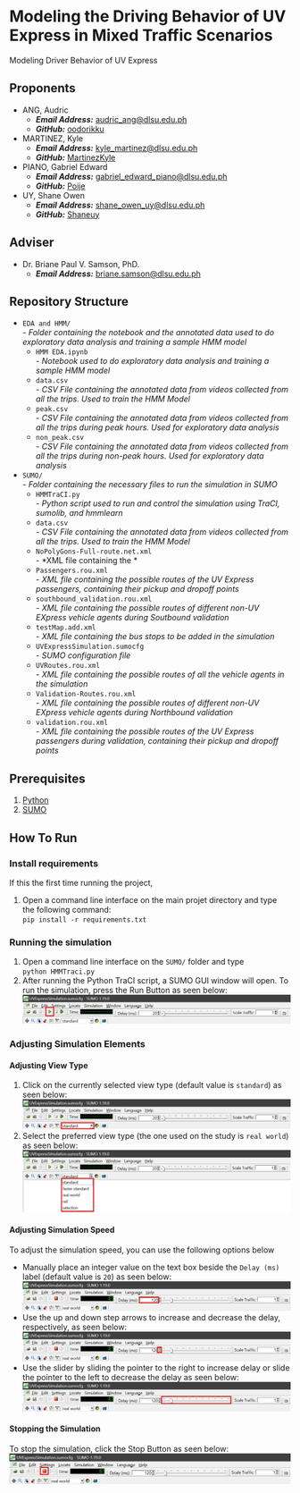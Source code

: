 # Modeling the Driving Behavior of UV Express in Mixed Traffic Scenarios
Modeling Driver Behavior of UV Express 

## Proponents
* ANG, Audric 
    * ***Email Address:*** [audric_ang@dlsu.edu.ph](mailto:audric_ang@dlsu.edu.ph)
    * ***GitHub:*** [oodorikku](https://github.com/oodorikku)
* MARTINEZ, Kyle
    * ***Email Address:*** [kyle_martinez@dlsu.edu.ph](mailto:kyle_martinez@dlsu.edu.ph)
    * ***GitHub:*** [MartinezKyle](https://github.com/MartinezKyle)
* PIANO, Gabriel Edward
    * ***Email Address:*** [gabriel_edward_piano@dlsu.edu.ph](mailto:gabriel_edward_piano@dlsu.edu.ph)
    * ***GitHub:*** [Poije](https://github.com/Poije)
* UY, Shane Owen
    * ***Email Address:*** [shane_owen_uy@dlsu.edu.ph](mailto:shane_owen_uy@dlsu.edu.ph)
    * ***GitHub:*** [Shaneuy](https://github.com/Shaneuy)

## Adviser
* Dr. Briane Paul V. Samson, PhD. 
    * ***Email Address:*** [briane.samson@dlsu.edu.ph](mailto:briane.samson@dlsu.edu.ph)

## Repository Structure
* `EDA and HMM/`<br>
  \- *Folder containing the notebook and the annotated data used to do exploratory data analysis and training a sample HMM model*
    * `HMM EDA.ipynb`<br>
      \- *Notebook used to do exploratory data analysis and training a sample HMM model*
    * `data.csv`<br>
      \- *CSV File containing the annotated data from videos collected from all the trips. Used to train the HMM Model* 
    * `peak.csv`<br>
      \- *CSV File containing the annotated data from videos collected from all the trips during peak hours. Used for exploratory data analysis* 
    * `non_peak.csv`<br>
      \- *CSV File containing the annotated data from videos collected from all the trips during non-peak hours. Used for exploratory data analysis*
* `SUMO/` <br>
  \- *Folder containing the necessary files to run the simulation in SUMO*
    * `HMMTraCI.py`<br>
      \- *Python script used to run and control the simulation using TraCI, sumolib, and hmmlearn*
    * `data.csv`<br>
      \- *CSV File containing the annotated data from videos collected from all the trips. Used to train the HMM Model*
    * `NoPolyGons-Full-route.net.xml`<br>
      \- *XML file containing the *
    * `Passengers.rou.xml`<br>
      \- *XML file containing the possible routes of the UV Express passengers, containing their pickup and dropoff points*
    * `southbound_validation.rou.xml`<br>
      \- *XML file containing the possible routes of different non-UV EXpress vehicle agents during Soutbound validation*
    * `testMap.add.xml`<br>
      \- *XML file containing the bus stops to be added in the simulation*
    * `UVExpressSimulation.sumocfg`<br>
      \- *SUMO configuration file*
    * `UVRoutes.rou.xml`<br>
      \- *XML file containing the possible routes of all the vehicle agents in the simulation*
    * `Validation-Routes.rou.xml`<br>
      \- *XML file containing the possible routes of different non-UV EXpress vehicle agents during Northbound validation*
    * `validation.rou.xml`<br>
      \- *XML file containing the possible routes of the UV Express passengers during validation, containing their pickup and dropoff points*

## Prerequisites
1. [Python](<https://www.python.org/downloads/release/python-3122/>)
2. [SUMO](<https://eclipse.dev/sumo/>)

## How To Run
### Install requirements
If this the first time running the project,
1. Open a command line interface on the main projet directory and type the following command: <br>
`pip install -r requirements.txt`

### Running the simulation
1. Open a command line interface on the `SUMO/` folder and type<br>
`python HMMTraci.py`
2. After running the Python TraCI script, a SUMO GUI window will open. To run the simulation, press the Run Button as seen below:
![Running The Simulation](/README_Images/Run_Simulation.png)

### Adjusting Simulation Elements
#### Adjusting View Type
1. Click on the currently selected view type (default value is `standard`) as seen below:
![Opening The View Menu](/README_Images/View_Dropdown.png)
2. Select the preferred view type (the one used on the study is `real world`) as seen below:
![View Menu](/README_Images/View_Dropdown_Menu.png)

#### Adjusting Simulation Speed
To adjust the simulation speed, you can use the following options below
* Manually place an integer value on the text box beside the `Delay (ms)` label (default value is `20`) as seen below:
![Delay Text Box](/README_Images/Delay_Textbox.png)
* Use the up and down step arrows to increase and decrease the delay, respectively, as seen below:
![Delay Step Arrow](/README_Images/Delay_StepArrows.png)
* Use the slider by sliding the pointer to the right to increase delay or slide the pointer to the left to decrease the delay as seen below:
![Delay Slider](/README_Images/Delay_Slider.png)

#### Stopping the Simulation
To stop the simulation, click the Stop Button as seen below:
![Stop Simulation](/README_Images/Stop_Simulation.png)